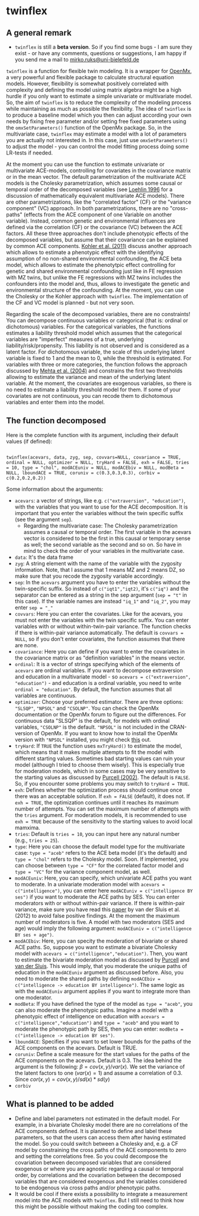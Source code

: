 # twinflex

## A general remark
- `twinflex` is still a **beta version**. So if you find some bugs - I am sure they exist - or have any comments, questions or suggestions, I am happy if you send me a mail to mirko.ruks@uni-bielefeld.de

`twinflex` is a function for flexible twin modeling. It is a wrapper for [OpenMx](https://openmx.ssri.psu.edu/), a very powerful and flexible package to calculate structural equation models. However, flexibility is somewhat positively correlated with complexity and defining the model using matrix algebra might be a high hurdle if you only want to estimate a simple univariate or multivariate model. So, the aim of `twinflex` is to reduce the complexity of the modeling process while maintaining as much as possible the flexibility. The idea of `twinflex` is to produce a baseline model which you then can adjust according your own needs by fixing free parameter and/or setting free fixed parameters using the `omxSetParameters()` function of the OpenMx package. So, in the multivariate case, `twinflex` may estimate a model with a lot of parameters you are actually not interested in. In this case, just use `omxSetParameters()` to adjust the model - you can control the model fitting process doing some LR-tests if needed. 

At the moment you can use the function to estimate univariate or multivariate ACE-models, controlling for covariates in the covariance matrix or in the mean vector. The default parametrization of the multivariate ACE models is the Cholesky parametrization, which assumes some causal or temporal order of the decomposed variables (see [Loehlin 1996](https://doi.org/10.1007/BF02361160) for a discussion of mathematically equivalent multivariate ACE models). There are other parametrizations, like the "correlated factor" (CF) or the "variance component" (VC) approach. In both parametrizations, there are no "cross-paths" (effects from the ACE component of one Variable on another variable). Instead, common genetic and environmental influences are defined via the correlation (CF) or the covariance (VC) between the ACE factors. All these three approaches don't include phenotypic effects of the decomposed variables, but assume that their covariance can be explained by common ACE components. [Kohler et al. (2011)](https://doi.org/10.1080/19485565.2011.580619) discuss another approach which allows to estimate a phenotypic effect with the identifying assumption of no non-shared environmental confounding, the ACE beta model, which allows to estimate the phenotytpic effect controlling for genetic and shared environmental confounding just like in FE regression with MZ twins, but unlike the FE regressions with MZ twins includes the confounders into the model and, thus, allows to investigate the genetic and environmental structure of the confounding. At the moment, you can use the Cholesky or the Kohler approach with `twinflex`. The implementation of the CF and VC model is planned - but not very soon.

Regarding the scale of the decomposed variables, there are no constraints! You can decompose continuous variables or categorical (that is: ordinal or dichotomous) variables. For the categorical variables, the functions estimates a liability threshold model which assumes that the categorical variables are "imperfect" measures of a true, underlying liability/risk/propensity. This liability is not observed and is considered as a latent factor. For dichotomous variable, the scale of this underlying latent variable is fixed to 1 and the mean to 0, while the threshold is estimated. For variables with three or more categories, the function follows the approach discussed by [Mehta et al. (2004)](https://doi.org/10.1037/1082-989x.9.3.301) and constrains the first two thresholds allowing to estimate the variance and mean of the underlying latent variable. At the moment, the covariates are exogenous variables, so there is no need to estimate a liability threshold model for them. If some of your covariates are not continuous, you can recode them to dichotomous variables and enter them into the model.

## The function decomposed
Here is the complete function with its argument, including their default values (if defined):
<pre><code>
twinflex(acevars, data, zyg, sep, covvars=NULL, covariance = TRUE, ordinal = NULL, optimizer = NULL, tryHard = FALSE, exh = FALSE, tries = 10, type = "chol", modACEuniv = NULL, modACEbiv = NULL, modBeta = NULL, lboundACE = TRUE, coruniv = c(0.3,0.3,0.3), corbiv = c(0.2,0.2,0.2))
</code></pre>

Some information about the arguments:
- `acevars`: a vector of strings, like e.g. `c("extraversion", "education")`, with the variables that you want to use for the ACE decomposition. It is important that you enter the variables without the twin specific suffix (see the argument `sep`).
  - Regarding the multivariate case: The Cholesky parametrization assumes a causal or temporal order. The first variable in the acevars vector is considered to be the first in this causal or temporary sense as well; the second variable as the second and so on. So have in mind to check the order of your variables in the multivariate case. 
- `data`: It's the data frame
- `zyg`: A string element with the name of the variable with the zygosity information. Note, that I assume that 1 means MZ and 2 means DZ, so make sure that you recode the zygosity variable accordingly.
- `sep`: In the `acevars` argument you have to enter the variables without the twin-specific suffix. So instead of `c("iqt1","iqt2)`, it's `c("iq")` and the separator can be entered as a string in the sep argument (`sep = "t"` in this case). If the variable names are instead `"iq_1"` and `"iq_2"`, you may enter `sep = "_"`
- `covvars`: Here you can enter the covariates. Like for the acevars, you must not enter the variables with the twin specific suffix. You can enter variables with or without within-twin-pair variance. The function checks if there is within-pair variance automatically. The default is `covvars = NULL`, so if you don't enter covariates, the function assumes that there are none. 
- `covariance`: Here you can define if you want to enter the covariates in the covariance matrix or as "definition variables" in the means vector.
- `ordinal`: It is a vector of strings specifying which of the elements of `acevars` are ordinal variables. If you want to decompose extraversion and education in a multivariate model - so `acevars = c("extraversion", "education")` - and education is a ordinal variable, you need to write `ordinal = "education"`. By default, the function assumes that all variables are continuous.
- `optimizer`: Choose your preferred estimator. There are three options: `"SLSQP"`, `"NPSOL"` and `"CSOLNP"`. You can check the OpenMx documentation or the OpenMx forum to figure out the differences. For continuous data "SLSQP" is the default, for models with ordinal variables, `"CSOLNP"` is the default. `"NPSOL"` is not included in the CRAN-version of OpenMx. If you want to know how to install the OpenMx version with `"NPSOL"` installed, you might check [this](https://openmx.ssri.psu.edu/installing-openmx) out.
- `tryHard`: If `TRUE` the function uses `mxTryHard()` to estimate the model, which means that it makes multiple attempts to fit the model with different starting values. Sometimes bad starting values can ruin your model (although I tried to choose them wisely). This is especially true for moderation models, which in some cases may be very sensitive to the starting values as discussed by [Purcell (2002)](https://www.cambridge.org/core/journals/twin-research-and-human-genetics/article/variance-components-models-for-geneenvironment-interaction-in-twin-analysis/D95C5E5FD6F3893ACE2174425D033030). The default is `FALSE`. So, if you encounter some problems you may switch to `tryHard = TRUE`.
- `exh`: Defines whether the optimization process should continue once there was an acceptable solution. If `exh = FALSE` (default), it does not. If `exh = TRUE`, the optimization continues until it reaches its maximum number of attempts. You can set the maximum number of attempts with the `tries` argument. For moderation models, it is recommended to use `exh = TRUE` because of the sensitivity to the starting values to avoid local mamxima. 
- `tries`: Default is `tries = 10`, you can input here any natural number (e.g., `tries = 25`).
- `type`: Here you can choose the default model type for the multivariate case: `type = "aceb"` refers to the ACE beta model (it's the default) and `type = "chol"` refers to the Cholesky model. Soon. If implemented, you can choose between `type = "CF"` for the correlated factor model and `type = "VC"` for the variance component model, as well. 
- `modACEuniv`: Here, you can specify, which univariate ACE paths you want to moderate. In a univariate moderation model with `acevars = c("intelligence")`, you can enter here `modACEuniv = c("intelligence BY ses")` if you want to moderate the ACE paths by SES. You can enter moderators with or without within-pair variance. If there is within-pair variance, make sure you have read this [paper](https://doi.org/10.1007/s10519-011-9480-3) by van der Sluis et al. (2012) to avoid false positive findings. At the moment the maximum number of moderators is five. A model with two moderators (SES and age) would imply the following argument: `modACEuniv = c("intelligence BY ses + age")`. 
- `modACEbiv`: Here, you can specity the moderation of bivariate or shared ACE paths. So, suppose you want to estimate a bivariate Cholesky model with `acevars = c("intelligence","education")`. Then, you want to estimate the bivariate moderation model as discussed by [Purcell](https://www.cambridge.org/core/journals/twin-research-and-human-genetics/article/variance-components-models-for-geneenvironment-interaction-in-twin-analysis/D95C5E5FD6F3893ACE2174425D033030) and [van der Sluis](https://doi.org/10.1007/s10519-011-9480-3). This would imply, that you moderate the unique paths of education in the `modACEuniv` argument as discussed before. Also, you need to moderate the shared paths by defining `modACEbiv = c("intelligence -> education BY intelligence")`. The same logic as with the `modACEuniv` argument applies if you want to integrate more than one moderator.
- `modBeta`: If you have defined the type of the model as `type = "aceb"`, you can also moderate the phenotypic paths. Imagine a model with a phenotypic effect of intelligence on education with `acevars = c("intelligence","education")` and `type = "aceb"` and you want to moderate the phenotypic path by SES, then you can enter: `modBeta = c("intelligence -> education BY ses")`. 
- `lboundACE`: Specifies if you want to set lower bounds for the paths of the ACE components on the acevars. Default is TRUE.
- `coruniv`: Define a scale measure for the start values for the paths of the ACE components on the acevars. Default is 0.3. The idea behind the argument is the following: $\beta = cov(x,y)/var(x)$. We set the variance of the latent factors to one ($var(x)=1$) and assume a correlation of 0.3. Since $cor(x,y)=cov(x,y)/sd(x)*sd(y)$
- `corbiv`


## What is planned to be added 
- Define and label parameters not estimated in the default model. For example, in a bivariate Cholesky model there are no correlations of the ACE components defined. It is planned to define and label these parameters, so that the users can access them after having estimated the model. So you could switch between a Cholesky and, e.g. a CF model by constraining the cross paths of the ACE components to zero and setting the correlations free. So you could decompose the covariation between decomposed variables that are considered exogenous or where you are agnostic regarding a causal or temporal order, by correlations and the covariation between the decomposed variables that are considered exogenous and the variables considered to be endogenous via cross paths and/or phenotypic paths. 
- It would be cool if there exists a possibility to integrate a measurement model into the ACE models with `twinflex`. But I still need to think how this might be possible without making the coding too complex.
